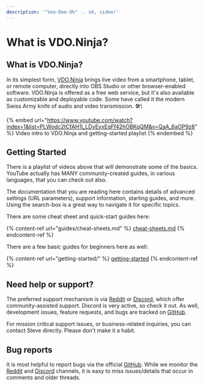 ```yaml
---
description: '"Vee-Dee-Oh" .. oh, video!'
---
```


# What is VDO.Ninja?

## What is VDO.Ninja?

In its simplest form, [VDO.Ninja](https://vdo.ninja) brings live video from a smartphone, tablet, or remote computer, directly into OBS Studio or other browser-enabled software. VDO.Ninja is offered as a free web service, but it's also available as customizable and deployable code. Some have called it the modern Swiss Army knife of audio and video transmission. 🛠\


{% embed url="https://www.youtube.com/watch?index=1&list=PLWodc2tCfAH1l_LDvEyxEqFf42hOBKqQM&v=QaA_6aOP9z8" %}
Video intro to VDO.Ninja and getting-started playlist
{% endembed %}

## Getting Started

There is a playlist of videos above that will demonstrate some of the basics. YouTube actually has MANY community-created guides, in various languages, that you can check out also.

The documentation that you are reading here contains details of advanced settings (URL parameters), support information, starting guides, and more. Using the search-box is a great way to navigate it for specific topics.

There are some cheat sheet and quick-start guides here:

{% content-ref url="guides/cheat-sheets.md" %}
[cheat-sheets.md](guides/cheat-sheets.md)
{% endcontent-ref %}

There are a few basic guides for beginners here as well:

{% content-ref url="getting-started/" %}
[getting-started](getting-started/)
{% endcontent-ref %}

## Need help or support?

The preferred support mechanism is via [Reddit](https://www.reddit.com/r/vdoninja) or [Discord](https://discord.gg/feenJm8HTa), which offer community-assisted support. Discord is very active, so check it out. As well, development issues, feature requests, and bugs are tracked on [GitHub](https://github.com/steveseguin/obsninja).&#x20;

For mission critical support issues, or business-related inquiries, you can contact Steve directly. Please don't make it a habit.

## Bug reports

It is most helpful to report bugs via the official [GitHub](https://github.com/steveseguin/obsninja). While we monitor the [Reddit](https://www.reddit.com/r/vdoninja) and [Discord](https://discord.gg/qWDshMsTar) channels, it is easy to miss issues/details that occur in comments and older threads.
